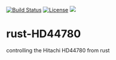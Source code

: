 [![Build Status](https://travis-ci.org/Ragnaroek/rust-HD44780.svg?branch=master)](https://travis-ci.org/Ragnaroek/rust-HD44780)
[![License](https://img.shields.io/badge/license-GPLv3-blue.svg)](https://github.com/Ragnaroek/rust-HD44780/blob/master/LICENSE)
[![](http://meritbadge.herokuapp.com/hd44780)](https://crates.io/crates/hd44780)


# rust-HD44780
controlling the Hitachi HD44780 from rust
